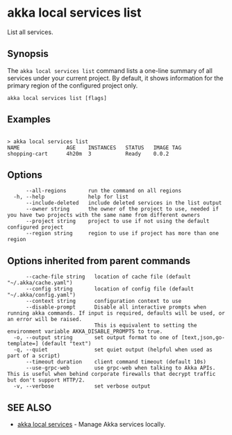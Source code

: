 # akka local services list

List all services.

## Synopsis

The `akka local services list` command lists a one-line summary of all services under your current project.
By default, it shows information for the primary region of the configured project only.

```
akka local services list [flags]
```

## Examples

```

> akka local services list
NAME               AGE    INSTANCES   STATUS   IMAGE TAG
shopping-cart      4h20m  3           Ready    0.0.2
```

## Options

```
      --all-regions       run the command on all regions
  -h, --help              help for list
      --include-deleted   include deleted services in the list output
      --owner string      the owner of the project to use, needed if you have two projects with the same name from different owners
      --project string    project to use if not using the default configured project
      --region string     region to use if project has more than one region
```

## Options inherited from parent commands

```
      --cache-file string   location of cache file (default "~/.akka/cache.yaml")
      --config string       location of config file (default "~/.akka/config.yaml")
      --context string      configuration context to use
      --disable-prompt      Disable all interactive prompts when running akka commands. If input is required, defaults will be used, or an error will be raised.
                            This is equivalent to setting the environment variable AKKA_DISABLE_PROMPTS to true.
  -o, --output string       set output format to one of [text,json,go-template=] (default "text")
  -q, --quiet               set quiet output (helpful when used as part of a script)
      --timeout duration    client command timeout (default 10s)
      --use-grpc-web        use grpc-web when talking to Akka APIs. This is useful when behind corporate firewalls that decrypt traffic but don't support HTTP/2.
  -v, --verbose             set verbose output
```

## SEE ALSO

* [akka local services](akka_local_services.html)	 - Manage Akka services locally.
